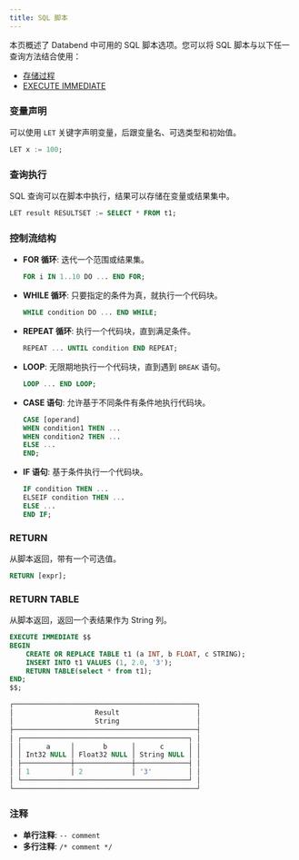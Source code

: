 ```yaml
---
title: SQL 脚本
---
```


本页概述了 Databend 中可用的 SQL 脚本选项。您可以将 SQL 脚本与以下任一查询方法结合使用：

- [存储过程](/guides/query/stored-procedure)
- [EXECUTE IMMEDIATE](/sql/sql-commands/administration-cmds/execute-immediate)

### 变量声明

可以使用 `LET` 关键字声明变量，后跟变量名、可选类型和初始值。

```sql title='Examples:'
LET x := 100;
```

### 查询执行

SQL 查询可以在脚本中执行，结果可以存储在变量或结果集中。

```sql title='Examples:'
LET result RESULTSET := SELECT * FROM t1;
```

### 控制流结构

- **FOR 循环**: 迭代一个范围或结果集。

    ```sql title='Examples:'
    FOR i IN 1..10 DO ... END FOR;
    ```

- **WHILE 循环**: 只要指定的条件为真，就执行一个代码块。

    ```sql title='Examples:'
    WHILE condition DO ... END WHILE;
    ```

- **REPEAT 循环**: 执行一个代码块，直到满足条件。

    ```sql title='Examples:'
    REPEAT ... UNTIL condition END REPEAT;
    ```

- **LOOP**: 无限期地执行一个代码块，直到遇到 `BREAK` 语句。

    ```sql title='Examples:'
    LOOP ... END LOOP;
    ```

- **CASE 语句**: 允许基于不同条件有条件地执行代码块。

    ```sql title='Examples:'
    CASE [operand]
    WHEN condition1 THEN ...
    WHEN condition2 THEN ...
    ELSE ...
    END;
    ```

- **IF 语句**: 基于条件执行一个代码块。

    ```sql title='Examples:'
    IF condition THEN ...
    ELSEIF condition THEN ...
    ELSE ...
    END IF;
    ```

### RETURN

从脚本返回，带有一个可选值。

```sql title='Examples:'
RETURN [expr];
```

### RETURN TABLE

从脚本返回，返回一个表结果作为 String 列。

```sql title='Examples:'
EXECUTE IMMEDIATE $$
BEGIN
    CREATE OR REPLACE TABLE t1 (a INT, b FLOAT, c STRING);
    INSERT INTO t1 VALUES (1, 2.0, '3');
    RETURN TABLE(select * from t1);
END;
$$;

┌─────────────────────────────────────────────┐
│                    Result                   │
│                    String                   │
├─────────────────────────────────────────────┤
│ ┌─────────────────────────────────────────┐ │
│ │      a     │       b      │      c      │ │
│ │ Int32 NULL │ Float32 NULL │ String NULL │ │
│ ├────────────┼──────────────┼─────────────┤ │
│ │ 1          │ 2            │ '3'         │ │
│ └─────────────────────────────────────────┘ │
└─────────────────────────────────────────────┘
```

### 注释

- **单行注释**: `-- comment`
- **多行注释**: `/* comment */`

